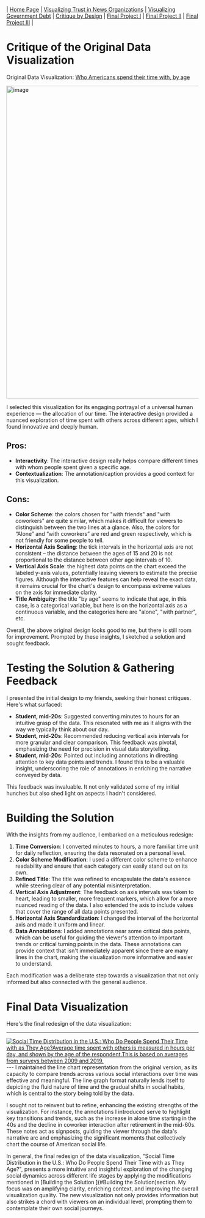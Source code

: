 | [Home Page](https://mingyu404.github.io/TellingStoriesWithData/) | [Visualizing Trust in News Organizations](/trust_news_organization.html) | [Visualizing Government Debt](https://mingyu404.github.io/TellingStoriesWithData/government_debt.md) | [Critique by Design](critique-by-design.md) | [Final Project I](final-project-part-one) | [Final Project II](final-project-part-two) | [Final Project III](final-project-part-three) |

# Critique of the Original Data Visualization

Original Data Visualization:  [Who Americans spend their time with, by age](https://ourworldindata.org/time-use#who-do-we-spend-time-with-across-our-lifetime)

<img width="817" alt="image" src="https://github.com/mingyu404/TellingStoriesWithData/assets/123033972/5ee1be22-f505-4197-b716-88795755e037">

I selected this visualization for its engaging portrayal of a universal human experience — the allocation of our time. The interactive design provided a nuanced exploration of time spent with others across different ages, which I found innovative and deeply human.

## Pros:

- **Interactivity**: The interactive design really helps compare different times with whom people spent given a specific age. 
- **Contextualization**: The annotation/caption provides a good context for this visualization.

## Cons:

- **Color Scheme**: the colors chosen for "with friends" and "with coworkers" are quite similar, which makes it difficult for viewers to distinguish between the two lines at a glance. Also, the colors for “Alone” and “with coworkers” are red and green respectively, which is not friendly for some people to tell. 
- **Horizontal Axis Scaling**: the tick intervals in the horizontal axis are not consistent – the distance between the ages of 15 and 20 is not proportional to the distance between other age intervals of 10. 
- **Vertical Axis Scale**: the highest data points on the chart exceed the labeled y-axis values, potentially leaving viewers to estimate the precise figures. Although the interactive features can help reveal the exact data, it remains crucial for the chart's design to encompass extreme values on the axis for immediate clarity.
- **Title Ambiguity**: the title "by age" seems to indicate that age, in this case, is a categorical variable, but here is on the horizontal axis as a continuous variable, and the categories here are "alone", "with partner", etc. 

Overall, the above original design looks good to me, but there is still room for improvement. Prompted by these insights, I sketched a solution and sought feedback.

# Testing the Solution & Gathering Feedback

I presented the initial design to my friends, seeking their honest critiques. Here's what surfaced:

- **Student, mid-20s**: Suggested converting minutes to hours for an intuitive grasp of the data. This resonated with me as it aligns with the way we typically think about our day.
- **Student, mid-20s**: Recommended reducing vertical axis intervals for more granular and clear comparison. This feedback was pivotal, emphasizing the need for precision in visual data storytelling.
- **Student, mid-20s**: Pointed out including annotations in directing attention to key data points and trends. I found this to be a valuable insight, underscoring the role of annotations in enriching the narrative conveyed by data.

This feedback was invaluable. It not only validated some of my initial hunches but also shed light on aspects I hadn't considered.

# Building the Solution

With the insights from my audience, I embarked on a meticulous redesign:

1. **Time Conversion**: I converted minutes to hours, a more familiar time unit for daily reflection, ensuring the data resonated on a personal level.
2. **Color Scheme Modification**: I used a different color scheme to enhance readability and ensure that each category can easily stand out on its own.
3. **Refined Title**: The title was refined to encapsulate the data's essence while steering clear of any potential misinterpretation.
4. **Vertical Axis Adjustment**: The feedback on axis intervals was taken to heart, leading to smaller, more frequent markers, which allow for a more nuanced reading of the data. I also extended the axis to include values that cover the range of all data points presented.
5. **Horizontal Axis Standardization**: I changed the interval of the horizontal axis and made it uniform and linear.
6. **Data Annotations**: I added annotations near some critical data points, which can be useful for guiding the viewer's attention to important trends or critical turning points in the data. These annotations can provide context that isn't immediately apparent since there are many lines in the chart, making the visualization more informative and easier to understand.

Each modification was a deliberate step towards a visualization that not only informed but also connected with the general audience.

# Final Data Visualization

Here's the final redesign of the data visualization:

---
<div class='tableauPlaceholder' id='viz1700098523120' style='position: relative'><noscript><a href='#'><img
                alt='Social Time Distribution in the U.S.: Who Do People Spend Their Time with as They Age?Average time spent with others is measured in hours per day, and shown by the age of the respondent.This is based on averages from surveys between 2009 and 2019. '
                src='https:&#47;&#47;public.tableau.com&#47;static&#47;images&#47;hw&#47;hw34_17000972659030&#47;Sheet1&#47;1_rss.png'
                style='border: none' /></a></noscript><object class='tableauViz' style='display:none;'>
        <param name='host_url' value='https%3A%2F%2Fpublic.tableau.com%2F' />
        <param name='embed_code_version' value='3' />
        <param name='site_root' value='' />
        <param name='name' value='hw34_17000972659030&#47;Sheet1' />
        <param name='tabs' value='no' />
        <param name='toolbar' value='yes' />
        <param name='static_image'
            value='https:&#47;&#47;public.tableau.com&#47;static&#47;images&#47;hw&#47;hw34_17000972659030&#47;Sheet1&#47;1.png' />
        <param name='animate_transition' value='yes' />
        <param name='display_static_image' value='yes' />
        <param name='display_spinner' value='yes' />
        <param name='display_overlay' value='yes' />
        <param name='display_count' value='yes' />
        <param name='language' value='en-US' />
        <param name='filter' value='publish=yes' />
    </object></div>
<script type='text/javascript'>                    
    var divElement = document.getElementById('viz1700098523120'); 
    var vizElement = divElement.getElementsByTagName('object')[0]; 
    vizElement.style.width = '100%'; 
    vizElement.style.height = (divElement.offsetWidth * 0.75) + 'px'; 
    var scriptElement = document.createElement('script'); 
    scriptElement.src = 'https://public.tableau.com/javascripts/api/viz_v1.js'; 
    vizElement.parentNode.insertBefore(scriptElement, vizElement);                
</script>
---
I maintained the line chart representation from the original version, as its capacity to compare trends across various social interactions over time was effective and meaningful. The line graph format naturally lends itself to depicting the fluid nature of time and the gradual shifts in social habits, which is central to the story being told by the data.

I sought not to reinvent but to refine, enhancing the existing strengths of the visualization. For instance, the annotations I introduced serve to highlight key transitions and trends, such as the increase in alone time starting in the 40s and the decline in coworker interaction after retirement in the mid-60s. These notes act as signposts, guiding the viewer through the data's narrative arc and emphasizing the significant moments that collectively chart the course of American social life.

In general, the final redesign of the data visualization, "Social Time Distribution in the U.S.: Who Do People Spend Their Time with as They Age?", presents a more intuitive and insightful exploration of the changing social dynamics across different life stages by applying the modifications mentioned in [Building the Solution ](#Building the Solution)section. My focus was on amplifying clarity, enriching context, and improving the overall visualization quality. The new visualization not only provides information but also strikes a chord with viewers on an individual level, prompting them to contemplate their own social journeys.
